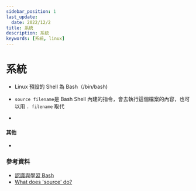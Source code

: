 ```yaml
---
sidebar_position: 1
last_update:
  date: 2022/12/2
title: 系統
description: 系統
keywords: [系統, linux]
---
```


# 系統

- Linux 預設的 Shell 為 Bash（/bin/bash)
- `source filename`是 Bash Shell 內建的指令，會去執行這個檔案的內容，也可以用 `. filename` 取代

-

#### 其他

-

### 參考資料

- [認識與學習 Bash](https://linux.vbird.org/linux_basic/centos7/0320bash.php)
- [What does 'source' do?](https://superuser.com/questions/46139/what-does-source-do)
